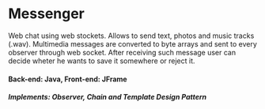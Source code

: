 # Messenger
 Web chat using web stockets. Allows to send text, photos and music tracks (.wav).
 Multimedia messages are converted to byte arrays and sent to every observer through web socket.
 After receiving such message user can decide wheter he wants to save it somewhere or reject it.

#### Back-end: Java, Front-end: JFrame

##### Implements: Observer, Chain and Template Design Pattern

